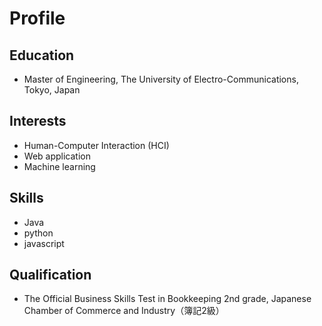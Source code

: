 # Profile
## Education
- Master of Engineering, The University of Electro-Communications, Tokyo, Japan

## Interests
- Human-Computer Interaction (HCI)
- Web application
- Machine learning

## Skills
- Java
- python
- javascript

## Qualification
- The Official Business Skills Test in Bookkeeping 2nd grade, Japanese Chamber of Commerce and Industry（簿記2級）
